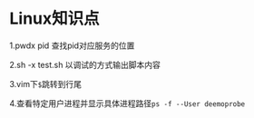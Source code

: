 # Linux知识点

1.pwdx pid 查找pid对应服务的位置

2.sh -x test.sh 以调试的方式输出脚本内容

3.vim下`$`跳转到行尾

4.查看特定用户进程并显示具体进程路径`ps -f --User deemoprobe`
